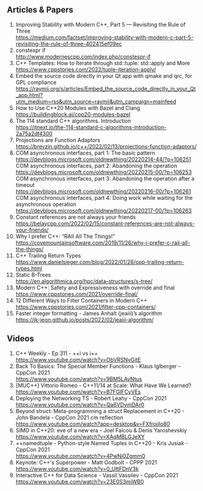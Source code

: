 ## Articles & Papers
1. Improving Stability with Modern C++, Part 5 — Revisiting the Rule of Three   
    https://medium.com/factset/improving-stability-with-modern-c-part-5-revisiting-the-rule-of-three-402415ef09ec
2. constexpr if  
    http://www.modernescpp.com/index.php/constespr-if
3. C++ Templates: How to Iterate through std::tuple: std::apply and More  
    https://www.cppstories.com/2022/tuple-iteration-apply/
4. Embed the source code directly in your Qt app with qmake and qrc, for GPL compliance  
    https://raymii.org/s/articles/Embed_the_source_code_directly_in_your_Qt_app.html?utm_medium=rss&utm_source=raymii&utm_campaign=mainfeed
5. How to Use C++20 Modules with Bazel and Clang  
    https://buildingblock.ai/cpp20-modules-bazel
6. The 114 standard C++ algorithms. Introduction  
    https://itnext.io/the-114-standard-c-algorithms-introduction-2a75a2df4300
7. Projections are Function Adaptors  
    https://brevzin.github.io/c++/2022/02/13/projections-function-adaptors/
8. COM asynchronous interfaces, part 1: The basic pattern  
    https://devblogs.microsoft.com/oldnewthing/20220214-44/?p=106251  
    COM asynchronous interfaces, part 2: Abandoning the operation  
    https://devblogs.microsoft.com/oldnewthing/20220215-00/?p=106253  
    COM asynchronous interfaces, part 3: Abandoning the operation after a timeout  
    https://devblogs.microsoft.com/oldnewthing/20220216-00/?p=106261  
    COM asynchronous interfaces, part 4: Doing work while waiting for the asynchronous operation  
    https://devblogs.microsoft.com/oldnewthing/20220217-00/?p=106263
9. Constant references are not always your friends  
    https://belaycpp.com/2022/02/15/constant-references-are-not-always-your-friends/
10. Why I prefer C++: “RAII All The Things!”  
    https://covemountainsoftware.com/2019/11/26/why-i-prefer-c-raii-all-the-things/
11. C++ Trailing Return Types  
    https://www.danielsieger.com/blog/2022/01/28/cpp-trailing-return-types.html
12. Static B-Trees  
    https://en.algorithmica.org/hpc/data-structures/s-tree/
13. Modern C++: Safety and Expressiveness with override and final  
    https://www.cppstories.com/2021/override-final/
14. 12 Different Ways to Filter Containers in Modern C++  
    https://www.cppstories.com/2021/filter-cpp-containers/
15. Faster integer formatting - James Anhalt (jeaiii)’s algorithm  
    https://jk-jeon.github.io/posts/2022/02/jeaiii-algorithm/



## Videos
1. C++ Weekly - Ep 311 - ++i vs i++  
    https://www.youtube.com/watch?v=ObVRSNvGitE
2. Back To Basics: The Special Member Functions - Klaus Iglberger - CppCon 2021  
    https://www.youtube.com/watch?v=9BM5LAvNtus
3. [MUC++] Vittorio Romeo - C++11/14 at Scale: What Have We Learned?   
    https://www.youtube.com/watch?v=B7FGIFCyVEs
4. Deploying the Networking TS - Robert Leahy - CppCon 2021  
    https://www.youtube.com/watch?v=Qa6VDymDAr0
5. Beyond struct: Meta-programming a struct Replacement in C++20 - John Bandela - CppCon 2021  cm reflection  
    https://www.youtube.com/watch?app=desktop&v=FXfrojjIo80
6. SIMD in C++20: eve of a new era - Joel Falcou & Denis Yaroshevskiy  
    https://www.youtube.com/watch?v=XAqMBLGJeXY
7. ++namedtuple - Python-style Named Tuples in C++20 - Kris Jusiak - CppCon 2021  
    https://www.youtube.com/watch?v=4PwNi0Zgmm0
8. Keynote: C++'s Superpower - Matt Godbolt - CPPP 2021  
    https://www.youtube.com/watch?v=0_UttFDnV3k
9. Interactive C++ for Data Science - Vassil Vassilev - CppCon 2021  
    https://www.youtube.com/watch?v=23E0S3miWB0
